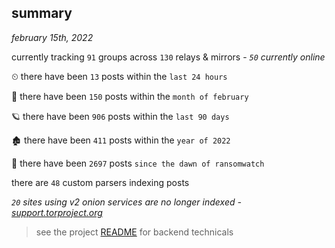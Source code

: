 
## summary
_february 15th, 2022_

currently tracking `91` groups across `130` relays & mirrors - _`50` currently online_

⏲ there have been `13` posts within the `last 24 hours`

🦈 there have been `150` posts within the `month of february`

🪐 there have been `906` posts within the `last 90 days`

🏚 there have been `411` posts within the `year of 2022`

🦕 there have been `2697` posts `since the dawn of ransomwatch`

there are `48` custom parsers indexing posts

_`20` sites using v2 onion services are no longer indexed - [support.torproject.org](https://support.torproject.org/onionservices/v2-deprecation/)_

> see the project [README](https://github.com/thetanz/ransomwatch#ransomwatch--) for backend technicals
